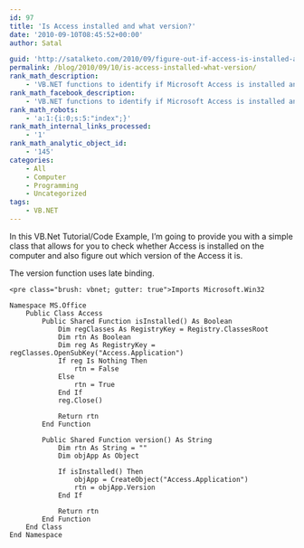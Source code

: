 ```yaml
---
id: 97
title: 'Is Access installed and what version?'
date: '2010-09-10T08:45:52+00:00'
author: Satal

guid: 'http://satalketo.com/2010/09/figure-out-if-access-is-installed-and-what-version-it-is/'
permalink: /blog/2010/09/10/is-access-installed-what-version/
rank_math_description:
    - 'VB.NET functions to identify if Microsoft Access is installed and what version of Access it is'
rank_math_facebook_description:
    - 'VB.NET functions to identify if Microsoft Access is installed and what version of Access it is'
rank_math_robots:
    - 'a:1:{i:0;s:5:"index";}'
rank_math_internal_links_processed:
    - '1'
rank_math_analytic_object_id:
    - '145'
categories:
    - All
    - Computer
    - Programming
    - Uncategorized
tags:
    - VB.NET
---
```


In this VB.Net Tutorial/Code Example, I’m going to provide you with a simple class that allows for you to check whether Access is installed on the computer and also figure out which version of the Access it is.

The version function uses late binding.

```
<pre class="brush: vbnet; gutter: true">Imports Microsoft.Win32

Namespace MS.Office
    Public Class Access
        Public Shared Function isInstalled() As Boolean
            Dim regClasses As RegistryKey = Registry.ClassesRoot
            Dim rtn As Boolean
            Dim reg As RegistryKey = regClasses.OpenSubKey("Access.Application")
            If reg Is Nothing Then
                rtn = False
            Else
                rtn = True
            End If
            reg.Close()

            Return rtn
        End Function

        Public Shared Function version() As String
            Dim rtn As String = ""
            Dim objApp As Object

            If isInstalled() Then
                objApp = CreateObject("Access.Application")
                rtn = objApp.Version
            End If

            Return rtn
        End Function
    End Class
End Namespace
```